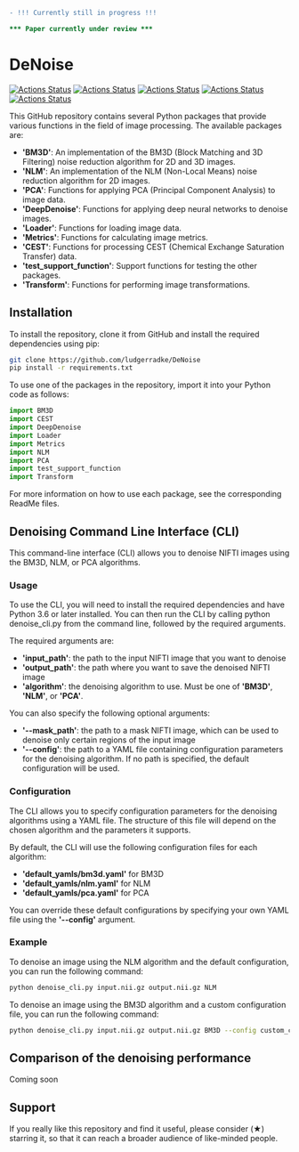 ```diff
- !!! Currently still in progress !!!

*** Paper currently under review ***
```

# DeNoise

[![Actions Status](https://github.com/ludgerradke/DeNoise/actions/workflows/BM3D.yml/badge.svg)](https://github.com/ludgerradke/DeNoise/actions/workflows/BM3D.yml/badge.svg)
[![Actions Status](https://github.com/ludgerradke/DeNoise/actions/workflows/CEST.yml/badge.svg)](https://github.com/ludgerradke/DeNoise/actions/workflows/CEST.yml/badge.svg)
[![Actions Status](https://github.com/ludgerradke/DeNoise/actions/workflows/DeepDenoise.yml/badge.svg)](https://github.com/ludgerradke/DeNoise/actions/workflows/DeepDenoise.yml/badge.svg)
[![Actions Status](https://github.com/ludgerradke/DeNoise/actions/workflows/NLM.yml/badge.svg)](https://github.com/ludgerradke/DeNoise/actions/workflows/NLM.yml/badge.svg)
[![Actions Status](https://github.com/ludgerradke/DeNoise/actions/workflows/PCA.yml/badge.svg)](https://github.com/ludgerradke/DeNoise/actions/workflows/PCA.yml/badge.svg)

This GitHub repository contains several Python packages that provide various functions in the field of image processing. The available packages are:

- **'BM3D'**: An implementation of the BM3D (Block Matching and 3D Filtering) noise reduction algorithm for 2D and 3D images.
- **'NLM'**: An implementation of the NLM (Non-Local Means) noise reduction algorithm for 2D images.
- **'PCA'**: Functions for applying PCA (Principal Component Analysis) to image data.
- **'DeepDenoise'**: Functions for applying deep neural networks to denoise images.
- **'Loader'**: Functions for loading image data.
- **'Metrics'**: Functions for calculating image metrics.
- **'CEST'**: Functions for processing CEST (Chemical Exchange Saturation Transfer) data.
- **'test_support_function'**: Support functions for testing the other packages.
- **'Transform'**: Functions for performing image transformations.

## Installation

To install the repository, clone it from GitHub and install the required dependencies using pip:

````bash
git clone https://github.com/ludgerradke/DeNoise
pip install -r requirements.txt
````
To use one of the packages in the repository, import it into your Python code as follows:

````python
import BM3D
import CEST
import DeepDenoise
import Loader
import Metrics
import NLM
import PCA
import test_support_function
import Transform
````
For more information on how to use each package, see the corresponding ReadMe files.

## Denoising Command Line Interface (CLI)

This command-line interface (CLI) allows you to denoise NIFTI images using the BM3D, NLM, or PCA algorithms.

### Usage

To use the CLI, you will need to install the required dependencies and have Python 3.6 or later installed. You can then run the CLI by calling python denoise_cli.py from the command line, followed by the required arguments.

The required arguments are:

- **'input_path'**: the path to the input NIFTI image that you want to denoise
- **'output_path'**: the path where you want to save the denoised NIFTI image
- **'algorithm'**: the denoising algorithm to use. Must be one of **'BM3D'**, **'NLM'**, or **'PCA'**.

You can also specify the following optional arguments:

- **'--mask_path'**: the path to a mask NIFTI image, which can be used to denoise only certain regions of the input image
- **'--config'**: the path to a YAML file containing configuration parameters for the denoising algorithm. If no path is specified, the default configuration will be used.

### Configuration

The CLI allows you to specify configuration parameters for the denoising algorithms using a YAML file. The structure of this file will depend on the chosen algorithm and the parameters it supports.

By default, the CLI will use the following configuration files for each algorithm:

- **'default_yamls/bm3d.yaml'** for BM3D
- **'default_yamls/nlm.yaml'** for NLM
- **'default_yamls/pca.yaml'** for PCA

You can override these default configurations by specifying your own YAML file using the **'--config'** argument.

### Example

To denoise an image using the NLM algorithm and the default configuration, you can run the following command:

````bash
python denoise_cli.py input.nii.gz output.nii.gz NLM
````

To denoise an image using the BM3D algorithm and a custom configuration file, you can run the following command:

````bash
python denoise_cli.py input.nii.gz output.nii.gz BM3D --config custom_config.yaml
````


## Comparison of the denoising performance

Coming soon


## Support
If you really like this repository and find it useful, please consider (★) starring it, so that it can reach a broader audience of like-minded people.
